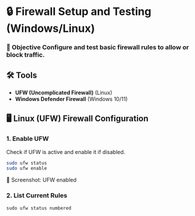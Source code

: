 # 🔒 Firewall Setup and Testing (Windows/Linux)

### 🎯 Objective Configure and test basic firewall rules to allow or block traffic.

## 🛠 Tools
- **UFW (Uncomplicated Firewall)** (Linux)
- **Windows Defender Firewall** (Windows 10/11)

## 🖥️ Linux (UFW) Firewall Configuration

### 1. Enable UFW
Check if UFW is active and enable it if disabled.
```bash
sudo ufw status
sudo ufw enable
```
📸 Screenshot: UFW enabled

### 2. List Current Rules
```basg
sudo ufw status numbered
```

